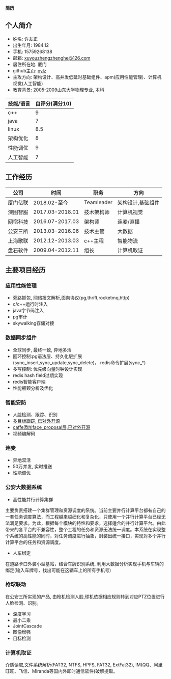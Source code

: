 **简历**
## 个人简介

* 姓名: 许友正
* 出生年月: 1984.12
* 手机: 15759268138
* 邮箱: xuyouzhengzhenghe@126.com
* 居住所在地: 厦门
* github主页:  [oylz](https://github.com/oylz)
* 主攻方向: 架构设计、高并发低延时基础组件、apm(应用性能管理)、计算机视觉(人工智能)
* 教育背景: 2005-2009山东大学物理专业, 本科

技能/语言|自评分(满分10)
-|-
c++|9
java|7
linux|8.5
架构优化|8
性能调优|9
人工智能|7

## 工作经历

公司|时间|职务|方向
-|-|-|-
厦门亿联|2018.02-至今|Teamleader|架构设计,基础组件
深图智服|2017.03-2018.01|技术架构师|计算机视觉
网宿科技|2016.07-2017.03|架构师|连麦/直播
公安三所|2013.03-2016.06|技术主管|大数据
上海歌联|2012.12-2013.03|c++主程|智能物流
盘石软件|2009.04-2012.11|组长|计算机取证

## 主要项目经历

### 应用性能管理
* 旁路抓包, 网络报文解析,面向协议(pg,thrift,rocketmq,http)
* c/c++运行时注入
* java字节码注入
* pg审计
* skywalking存储对接

### 数据同步组件
* 全球同步, 最终一致, 异地多活
* 回环控制:pg语法层、持久化层扩展(sync_insert,sync_update,sync_delete)， redis命令扩展(sync_\*)
* 多写控制: 优先级向量时钟设计实现
* redis hash field过期实现 
* redis智能客户端
* 性能瓶颈分析及优化

### 智能安防
* 人脸检测、跟踪、识别
* [多目标跟踪, 已对外开源](https://github.com/oylz/DS)
* [caffe添加face_proposal层,已对外开源](https://github.com/oylz/caffe-pvanet-shufflenet)
* 视频编解码

### 连麦
* 异地双活
* 50万并发, 实时推送
* 性能调优

### 公安大数据系统
* 高性能并行计算集群

主要负责搭建一个集群管理和资源调度的系统。当前主要并行计算平台都有自己的一套任务调度算法，而工程越来越细化和复杂化，只使用一个并行计算平台已经无法满足要求。为此，根据每个模块的特性和要求，选择适合的并行计算平台。由此带来的各平台的不兼容性，整个工程的任务和资源无法统一调度。本系统在实现整个系统的高性能的同时，对任务调度进行抽象，封装出统一接口，实现对多个并行计算平台的任务和资源调度。

* 人车绑定

在道路卡口外装小型基站，结合车牌识别系统, 利用大数据分析实现手机与车辆的绑定(输入车牌号，找出可能在这辆车上的所有手机号)

### 枪球联动

在公安三所实现的产品, 由枪机检测人脸,球机依据相应规则转到对应PTZ位置进行人脸检测、识别。
* 深度学习
* 最小二乘
* JointCascade
* 图像增强
* 目标检测

### 计算机取证

介质读取,文件系统解析(FAT32, NTFS, HPFS, FAT32, ExtFat32), IM(QQ、阿里旺旺、飞信、Miranda等国内外即时通信软件)破解提取。








